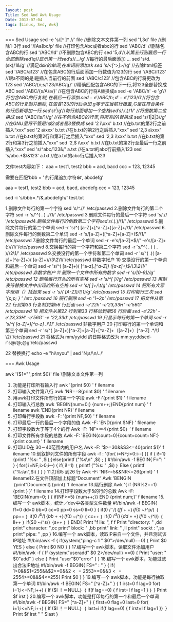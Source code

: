 ```yaml
---
layout: post
Title: Sed And Awk Usage
Date: 2013-07-04
tags: [Linux, Sed, Awk]
---
```


=== Sed Usage
sed -e 's/[^ ]* //'  file  //删除文本文件第一列
sed '1,3d' file //删除1-3行
sed '/[Aa]bc/p' file //打印包含Abc或者abc的行
sed '/ABC/d' //删除包含ABC的行
sed '/ABC/!d' //不删除包含ABC的行
sed '5,$d' //从第五行到最后一行全部删除
sed 1q  //显示第一行
sed 's/$/.../g' //每行的最后面添加 ...
sed 's/d.(sk)/1&/g' //满足d*sk的单词,在单词前添加sk
sed 's/<[^>]*>//g' //去除html标签
sed '/ABC/a123' //在包含ABC的行后面添加一行数值为123的行
sed '/ABC/i123' //跟a不同的是i是插入当前行的前面
sed '/ABC/c123' //包含ABC的行将更改为123
sed '/ABC/{n;s/123/ABC/g}' //精确匹配包含ABC的下一行,将123全部替换成ABC
sed '/ABC/{s/A/a/}' //在包含ABC的行将A替换成a
sed -e '/ABC/h' -e '$g' //将包含ABC的行复制,在最后一行添加.
sed -e '/ABC/{h;d}' -e '/123/G'
//将包含ABC的行复制并删除,在包含123的行后添加.g等于在当前行覆盖,G是在符合条件的行后新增加一行.
sed 's/^/ /g' //每行前面增加一个空格
sed 's/.(.)$/*1/' //将倒数第二位换成*
sed '/ABC/!s/1/*/g' //在不包含ABC的行里,将所有的1替换成*
sed 's/1|2|3/*/g' //在GNU里将不管是1或2或者是3替换成*
sed '2 i\xxx' b.txt  //在b.txt的第2行之前插入“xxx”
sed '2 a\xxx' b.txt  //在b.txt的第2行之后插入“xxx”
sed '2,3 a\xxx' b.txt  //在b.txt的第2行和第3行之后插入“xxx”
sed '2,3 i\xxx' b.txt  //在b.txt的第2行和第3行之前插入“xxx”
sed '2,$ i\xxx' b.txt  //在b.txt的第2行至最后一行之前插入“xxx”
sed 's/^abc/123&/' a.txt  //在a.txt的abc行前插入123
sed 's/abc.*$/&123' a.txt //在a.txt的abc行后插入123

文件test内容如下：
aaa = test1, test2
bbb = acd, bacd
ccc = 123, 12345
 
需要在匹配‘bbb = ’ 的行尾追加字符串‘, abcdefg’
 
aaa = test1, test2
bbb = acd, bacd, abcdefg
ccc = 123, 12345
 
sed -i 's/bbb=.*/&,abcdefgh/' test.txt

1.删除文件每行的第一个字符
sed 's/^.//' /etc/passwd
2.删除文件每行的第二个字符
sed -r 's/'^( . ) ./\1/' /etc/passwd
3.删除文件每行的最后一个字符
sed 's/.$//' /etc/passwd
4.删除文件每行的倒数第二个字符
sed 's/. ( .)$/\1/' /etc/passwd
5.删除文件每行的第二个单词
sed -r 's/^( [a-Z]+[^a-Z]+)[a-Z]+/\1/' /etc/passwd
6.删除文件每行的倒数第二个单词
sed -r 's/[a-Z]+([^a-Z]+[a-Z]+)$/\1/' /etc/passwd
7.删除文件每行的最后一个单词
sed -r -e's/[a-Z]+$//' -e's/[a-Z]+(:)/\1/'/etc/passwd
8.交换每行的第一个字符和第二个字符
sed -r 's/'^( . ) ( . )/\2\1/' /etc/passwd
9.交换没行的第一个字符和第二个单词
sed -r 's/^( .)( [a-z]+[^a-Z]+)( [a-Z]+)/\3\2\1/'/etc/passwd 非数字帐户
10 交换没行的第一个单词和最后一个单词
sed -r 's/^( [a-Z]+)( [^a-z].*[^a-Z]) ([a-z]+)$/\3\2\1/' /etc/passwd 非数字帐户
11 删除一个文件中所有的数字
sed -r 's/[0-9]//g' /etc/passwd
12 删除每行开头的所有空格
sed -r 's/^[ ]//g' /etc/passwd
13 用制表符替换文件中出现的所有空格
sed -r 's/[ ]+/\t/g' /etc/passwd
14 把所有大写字母用（）括起来
sed -r 's/( [A-Z])/(\1)/g' /etc/passwd
15 打印每行三次
sed '{p;p; } ' /etc /passwd
16 隔行删除
sed -n '1~2p' /etc/passwd
17 把文件从第22 行到第33 行复制到第56 行后面
sed -e'22h' -e'23,33H' -e'56G' /etc/passwd
18 把文件从第22 行到第33 行移动到第56 行后面
sed -e'22h' -e'23,33H' -e'56G' -e '22,33d' /etc/passwd
19 只显示每行的第一个单词
sed -r 's/^( [a-Z]+)[^a-z] .*/\1/' /etc/passwd 非数字用户
20 打印每行的第一个单词和第三个单词
sed -r 's/^( [a-Z]+)[^a-Z]+[a-Z]+[^a-Z]+（[a-Z]+）[^a-Z] .*/\1 \2/'/etc/passwd
21 将格式为 mm/yy/dd 的日期格式改为 mm;yy;ddsed-r's@/@;@g'/etc/passwd

22 替换换行
echo -e "hi\nyou" | sed 'N;s/\n/../'




=== Awk Usage

awk '{$1="";print $0}'  file  \\删除文本文件第一列
 
1. 功能是打印所有输入行
awk '{print $0} ' f ilename
2. 打印输入文件第八行
awk 'NR==8{print $0} ' f ilename
3. 用awk打印文件所有行的第一个字段
awk -F:'{print $1} ' f ilename
4. 打印输入行总数
awk 'BEGIN{num=0;} {num++;}END{print num} ' f ilename
awk 'END{print NR}' f ilename
5. 打印每行字段数
awk -F: '{print NF,$0} ' f ilename
6. 打印最后一行的最后一个字段的值
Awk -F: 'END{print $NF} ' filename
7. 打印字段数大于等于4个的行
Awk -F: ‘NF>＝4｛print $0｝ ’ f ilename
8. 打印文件所有字段的总数
Awk -F: 'BEGIN{count=0}{count=count+NF:}{print count} ' f ilename
9. 打印UID在 30－40范围内的用户名
Awk -F: '$>=30&&S3<=40{print $1}' f ilename
10.倒叙排列文件的所有字段
awk -f : '{for( i=NF;i>0:i--) }{ if ( i!=1} {printf "%s: " ,$i};}else{printf ("%s\n" ,$i) ; }
#!/bin/awk -f
BEGIN{
F=": "
}
{
for( i=NF;i>0;i--)
{
if( i!=1)
｛
printf ("%s: " ,$i)
｝
Else
{
printf ("%s\n",$i)
}
}
}
11.打印5 到26 行
Awk -F: 'NR>=5&&NR<=26{print} ' f ilename12.在文件顶部加上标题“Document“
Awk 'BENGIN｛print“Document｝{print} 'f ilename
13.隔行删除
Awk '{ if (NR%2==1) {print } }' f ilename
14.打印字段数大于5的行的总数
Awk -F: 'BEGIN{num=0; } { if(NF>=5) {num++;}} END {print num;}' f ilename
15.编写一个 awk脚本，统计／dev中各类型文件数量
#!/bin/awk -f
BEGIN{
ff=0
dd=0
bb=0
cc=0
pp=0
ss=0
ll=0
}
{
if($0 ~/^-/)
｛
ff++
｝
if($0 ~/^p/)
｛
pp++
｝
if($0 ~/^b/)
｛
bb++
｝
if($0 ~/^/)
｛
cc++
｝
if($0 ~/^d/)
｛
dd++
｝
if($0 ~/^l/)
｛
ll++
｝
if($0 ~/^s/)
｛s++
｝
}
END{
Print "f ile: ", f f
Print "directory: " ,dd
print" character: ",cc
print" block: " ,bb
print" link: " ,ll
print" sockt : ",ss
print" pipe: " ,pp
}
16.编写一个 awk脚本，读取IP来自一个文件，并且测试该IP地址
#!/bin/awk -f
{
if(system("ping-c 1 " $0">/dev/null)==0)
{
Print $0 YES
}
else
{
Print $0 NO
}
}
17.编写一个 awk脚本，读取文件添加用户
#!/bin/awk -f
{
If (system("useradd" $0 2>/dev/null) ==0)
{
Print "user: " $0"add"
}
else
{
Print "user"$0"error"
}
}
18.编写一个 awk脚本，功能过滤出合法IP地址
#!/bin/awk -f
BEGIN{
FS=" : "
}
{
if( 1>0&&$1<255&&$2>=0&&$2<=255$3>=0&&$3<=255$4>=0&&$4<=255{
Print $0
}
}
19.编写一个 awk脚本，功能是每行抽取第一个单词
#!/bin/awk -f
BEGIN{
FS=" [^a-Z]+"
}
{ f irst=0
f lag=0
for( i=1;i<=NF;i++)
{
If ($I ！＝NULL｝
｛
if(f lag==0)
{
f irst=I
f lag=1
}
｝
}
Print $f irst
}
20.编写一个 awk脚本，功能是打印每行的第一个和最后一个单词
#!/bin/awk -f
BEGIN{
	FS=" [^a-Z]+"
}
{ first=0
flag=0
last=0
for( i=1;i<=NF;i++)
{
	If ($I ！＝NULL｝
			｛
			last=i
			if(f lag==0)
			{
			f irst=I
			f lag=1
			}｝
			}
			Print $f irst " " $last
}
